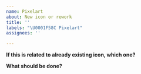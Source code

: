 ```yaml
---
name: Pixelart
about: New icon or rework
title: ''
labels: "\U0001F58C️ Pixelart"
assignees: ''

---
```


**If this is related to already existing icon, which one?**

**What should be done?**
